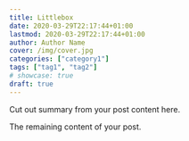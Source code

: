 ```yaml
---
title: Littlebox
date: 2020-03-29T22:17:44+01:00
lastmod: 2020-03-29T22:17:44+01:00
author: Author Name
cover: /img/cover.jpg
categories: ["category1"]
tags: ["tag1", "tag2"]
# showcase: true
draft: true
---
```


Cut out summary from your post content here.

<!--more-->

The remaining content of your post.
